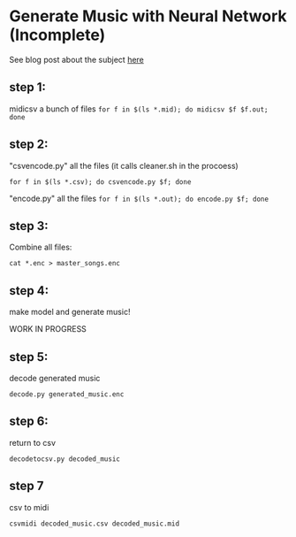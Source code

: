 # Generate Music with Neural Network (Incomplete)

See blog post about the subject [here]("https://tclack88.github.io/blog/code,/personal/2019/08/15/music-generation-fail.html")

## step 1:

midicsv a bunch of files
`for f in $(ls *.mid); do midicsv $f $f.out; done`

## step 2:

"csvencode.py" all the files (it calls cleaner.sh in the procoess)

`for f in $(ls *.csv); do csvencode.py $f; done`

"encode.py" all the files
`for f in $(ls *.out); do encode.py $f; done`

## step 3:

Combine all files:

`cat *.enc > master_songs.enc`

## step 4:
make model and generate music!

WORK IN PROGRESS

## step 5:
decode generated music

`decode.py generated_music.enc`

## step 6:
return to csv

`decodetocsv.py decoded_music`

## step 7
csv to midi

`csvmidi decoded_music.csv decoded_music.mid`
